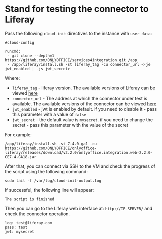 # Stand for testing the connector to Liferay

Pass the following `cloud-init` directives to the instance with `user data`:
```
#cloud-config

runcmd:
 - git clone --depth=1 https://github.com/ONLYOFFICE/services4integration.git /app
 - /app/liferay/install.sh -st liferay_tag -cu connector_url <-je jwt_enabled | -js jwt_secret>
```

Where:
 - `liferay_tag` - liferay version. The available versions of Liferay can be viewed [here](https://hub.docker.com/r/liferay/portal/tags)
 - `connector_url` - The address at which the connector under test is available. The available versions of the connector can be viewed [here](https://github.com/ONLYOFFICE/onlyoffice-liferay/releases)
 - `jwt_enabled` - jwt is enabled by default. if you need to disable it - pass this parameter with a value of `false`
 - `jwt_secret` - the default value is `mysecret`. if you need to change the secret - pass this parameter with the value of the secret

For example:
```
/app/liferay/install.sh -st 7.4.0-ga1 -cu https://github.com/ONLYOFFICE/onlyoffice-liferay/releases/download/v2.2.0/onlyoffice.integration.web-2.2.0-CE7.4-GA18.jar
```

After that, you can connect via SSH to the VM and check the progress of the script using the following command:
```
sudo tail -f /var/log/cloud-init-output.log
```

If successful, the following line will appear:
``` 
The script is finished
```
Then you can go to the Liferay web interface at: `http://IP-SERVER/` and check the connector operation.
```
log: test@liferay.com
pass: test
jwt: mysecret
```